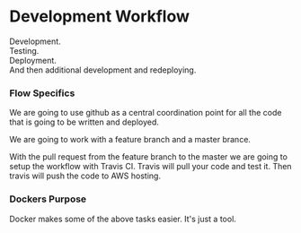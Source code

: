 # Development Workflow
Development.  
Testing.  
Deployment.  
And then additional development and redeploying.  
### Flow Specifics
We are going to use github as a central coordination point for all the code that is going to be written and deployed.  

We are going to work with a feature branch and a master brance.  

With the pull request from the feature branch to the master we are going to setup the workflow with Travis CI. Travis will pull your code and test it. Then travis will push the code to AWS hosting.  

### Dockers Purpose
Docker makes some of the above tasks easier. It's just a tool.  


